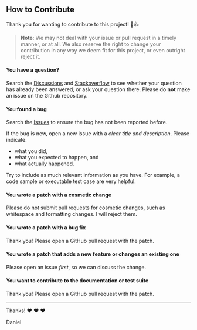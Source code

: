 ## How to Contribute
Thank you for wanting to contribute to this project! :tada::+1:

> **Note**:
> We may not deal with your issue or pull request in a timely manner, or at all.
> We also reserve the right to change your contribution in any way we deem fit
> for this project, or even outright reject it.

#### **You have a question?**
Search the [Discussions][1] and [Stackoverflow][3] to see whether your question
has already been answered, or ask your question there.
Please do **not** make an issue on the Github repository.


#### **You found a bug**
Search the [Issues][2] to ensure the bug has not been reported before.

If the bug is new, open a new issue with a _clear title and description_.
Please indicate:
- what you did,
- what you expected to happen, and
- what actually happened.

Try to include as much relevant information as you have.
For example, a code sample or executable test case are very helpful.


#### **You wrote a patch with a cosmetic change**
Please do not submit pull requests for cosmetic changes,
such as whitespace and formatting changes.
I will reject them.


#### **You wrote a patch with a bug fix**
Thank you! Please open a GitHub pull request with the patch.


#### **You wrote a patch that adds a new feature or changes an existing one**
Please open an issue _first_, so we can discuss the change.


#### **You want to contribute to the documentation or test suite**
Thank you! Please open a GitHub pull request with the patch.

---

Thanks! :heart: :heart: :heart:

Daniel

[1]: https://github.com/Virtlink/kotlinxt/discussions
[2]: https://github.com/Virtlink/kotlinxt/issues
[3]: https://stackoverflow.com/
